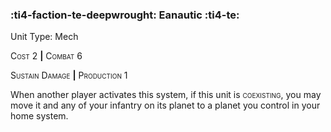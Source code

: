 ### :ti4-faction-te-deepwrought: **Eanautic** :ti4-te:

Unit Type: Mech 

<span style="font-variant:small-caps;">Cost</span> 2 __|__ <span style="font-variant:small-caps;">Combat</span> 6

<span style="font-variant:small-caps;">Sustain Damage</span> __|__ <span style="font-variant:small-caps;">Production 1</span>

When another player activates this system, if this unit is <span style="font-variant:small-caps;">coexisting</span>, you may move it and any of your infantry on its planet to a planet you control in your home system.
